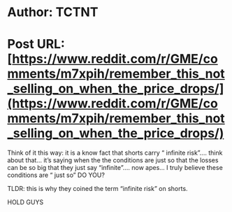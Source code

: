 # Author: TCTNT
# Post URL: [https://www.reddit.com/r/GME/comments/m7xpih/remember_this_not_selling_on_when_the_price_drops/](https://www.reddit.com/r/GME/comments/m7xpih/remember_this_not_selling_on_when_the_price_drops/)


Think of it this way: it is a know fact that shorts carry “ infinite risk”.... think about that... it’s saying when the the conditions are just so that the losses can be so big that they just say “infinite”.... now apes... I truly believe these conditions are “ just so” DO YOU?

TLDR: this is why they coined the term “infinite risk” on shorts. 

HOLD GUYS